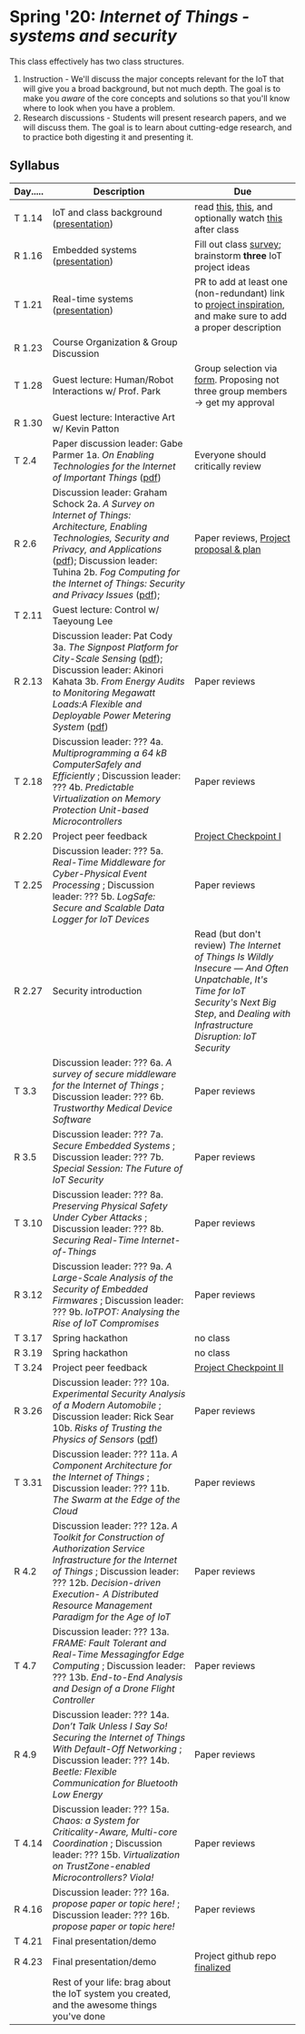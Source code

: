 # Spring '20: *Internet of Things - systems and security*

This class effectively has two class structures.

1. Instruction - We'll discuss the major concepts relevant for the IoT that will give you a broad background, but not much depth.
    The goal is to make you *aware* of the core concepts and solutions so that you'll know where to look when you have a problem.
1. Research discussions - Students will present research papers, and we will discuss them.
    The goal is to learn about cutting-edge research, and to practice both digesting it and presenting it.

## Syllabus

| Day..... | Description | Due |
| --- | --- | --- |
| T 1.14 | IoT and class background ([presentation](https://github.com/gwu-iot/collaboration/blob/master/resources/local_copy/01_intro.pdf)) | read [this](https://www.mckinsey.com/industries/private-equity-and-principal-investors/our-insights/growing-opportunities-in-the-internet-of-things), [this](https://www.scientificamerican.com/article/the-bandwidth-bottleneck-that-is-throttling-the-internet/), and optionally watch [this](https://www.youtube.com/watch?v=4QTAtFaIiyc) after class |
| R 1.16 | Embedded systems ([presentation](https://github.com/gwu-iot/collaboration/blob/master/resources/local_copy/02_embedded.pdf)) | Fill out class [survey](https://forms.gle/xkXFdTXT64gF7TzcA); brainstorm **three** IoT project ideas |
| T 1.21 | Real-time systems ([presentation](https://github.com/gwu-iot/collaboration/blob/master/resources/local_copy/03_real-time.pdf)) | PR to add at least one (non-redundant) link to [project inspiration](https://github.com/gwu-iot/collaboration/blob/master/resources/inspiration.md), and make sure to add a proper description |
| R 1.23 | Course Organization & Group Discussion |  |
| T 1.28 | Guest lecture: Human/Robot Interactions w/ Prof. Park | Group selection via [form](https://forms.gle/ZtwDQRXsf1FyPY6JA). Proposing not three group members -> get my approval |
| R 1.30 | Guest lecture: Interactive Art w/ Kevin Patton | |
| T 2.4 | Paper discussion leader: Gabe Parmer 1a. *On Enabling Technologies for the Internet of Important Things* ([pdf](https://github.com/gwu-iot/collaboration/blob/master/papers/cps18enabling_tech.pdf)) | Everyone should critically review |
| R 2.6 | Discussion leader: Graham Schock 2a. *A Survey on Internet of Things: Architecture, Enabling Technologies, Security and Privacy, and Applications* ([pdf](https://github.com/gwu-iot/collaboration/blob/master/papers/iotj17iot_survey.pdf)); Discussion leader: Tuhina 2b. *Fog Computing for the Internet of Things: Security and Privacy Issues* ([pdf](https://github.com/gwu-iot/collaboration/blob/master/papers/ic17fog.pdf));| Paper reviews, [Project proposal & plan](https://github.com/gwu-iot/collaboration/blob/master/project_criteria.md) |
| T 2.11 | Guest lecture: Control w/ Taeyoung Lee |  |
| R 2.13 | Discussion leader: Pat Cody 3a. *The Signpost Platform for City-Scale Sensing* ([pdf](https://github.com/gwu-iot/collaboration/blob/master/papers/ipsn18signpost.pdf)); Discussion leader: Akinori Kahata 3b. *From Energy Audits to Monitoring Megawatt Loads:A Flexible and Deployable Power Metering System* ([pdf](https://github.com/gwu-iot/collaboration/blob/master/papers/iotdi18triumvi.pdf))| Paper reviews |
| T 2.18 | Discussion leader: ??? 4a. *Multiprogramming a 64 kB ComputerSafely and Efficiently* ; Discussion leader: ??? 4b. *Predictable Virtualization on Memory Protection Unit-based Microcontrollers* | Paper reviews |
| R 2.20 | Project peer feedback | [Project Checkpoint I](https://github.com/gwu-iot/collaboration/blob/master/project_criteria.md) |
| T 2.25 | Discussion leader: ??? 5a. *Real-Time Middleware for Cyber-Physical Event Processing* ; Discussion leader: ??? 5b. *LogSafe: Secure and Scalable Data Logger for IoT Devices* | Paper reviews |
| R 2.27 | Security introduction | Read (but don't review) *The Internet of Things Is Wildly Insecure — And Often Unpatchable*, *It's Time for IoT Security's Next Big Step*, and *Dealing with Infrastructure Disruption: IoT Security* |
| T 3.3 | Discussion leader: ??? 6a. *A survey of secure middleware for the Internet of Things* ; Discussion leader: ??? 6b. *Trustworthy Medical Device Software* | Paper reviews |
| R 3.5 | Discussion leader: ??? 7a. *Secure Embedded Systems* ; Discussion leader: ??? 7b. *Special Session: The Future of IoT Security* | Paper reviews |
| T 3.10 | Discussion leader: ??? 8a. *Preserving Physical Safety Under Cyber Attacks* ; Discussion leader: ??? 8b. *Securing Real-Time Internet-of-Things* | Paper reviews |
| R 3.12 | Discussion leader: ??? 9a. *A Large-Scale Analysis of the Security  of Embedded Firmwares* ; Discussion leader: ??? 9b. *IoTPOT: Analysing the Rise of IoT Compromises* | Paper reviews |
| T 3.17 | Spring hackathon | no class |
| R 3.19 | Spring hackathon | no class |
| T 3.24 | Project peer feedback | [Project Checkpoint II](https://github.com/gwu-iot/collaboration/blob/master/project_criteria.md) |
| R 3.26 | Discussion leader: ??? 10a. *Experimental Security Analysis of a Modern Automobile* ; Discussion leader: Rick Sear 10b. *Risks of Trusting the Physics of Sensors* ([pdf](https://github.com/gwu-iot/collaboration/blob/master/papers/cacm18sensors.pdf)) | Paper reviews |
| T 3.31 | Discussion leader: ??? 11a. *A Component Architecture for the Internet of Things* ; Discussion leader: ??? 11b. *The Swarm at the Edge of the Cloud* | Paper reviews |
| R 4.2 | Discussion leader: ??? 12a. *A Toolkit for Construction of Authorization Service Infrastructure for the Internet of Things* ; Discussion leader: ??? 12b. *Decision-driven Execution- A Distributed Resource Management Paradigm for the Age of IoT* | Paper reviews |
| T 4.7 | Discussion leader: ??? 13a. *FRAME: Fault Tolerant and Real-Time Messagingfor Edge Computing* ; Discussion leader: ??? 13b. *End-to-End Analysis and Design of a Drone Flight Controller* | Paper reviews |
| R 4.9 | Discussion leader: ??? 14a. *Don’t Talk Unless I Say So! Securing the Internet of Things With Default-Off Networking* ; Discussion leader: ??? 14b. *Beetle: Flexible Communication for Bluetooth Low Energy* | Paper reviews |
| T 4.14 | Discussion leader: ??? 15a. *Chaos: a System for Criticality-Aware, Multi-core Coordination* ; Discussion leader: ??? 15b. *Virtualization on TrustZone-enabled Microcontrollers? Viola!*  | Paper reviews |
| R 4.16 | Discussion leader: ??? 16a. *propose paper or topic here!* ; Discussion leader: ??? 16b. *propose paper or topic here!* | Paper reviews |
| T 4.21 | Final presentation/demo | |
| R 4.23 | Final presentation/demo | Project github repo [finalized](https://github.com/gwu-iot/collaboration/blob/master/project_criteria.md) |
| | Rest of your life: brag about the IoT system you created, and the awesome things you've done | |
